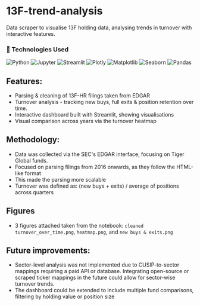 # 13F-trend-analysis
Data scraper to visualise 13F holding data, analysing trends in turnover with interactive features.

### 🚀 Technologies Used

![Python](https://img.shields.io/badge/Python-3670A0?style=for-the-badge&logo=python&logoColor=white)
![Jupyter](https://img.shields.io/badge/Jupyter-F37626?style=for-the-badge&logo=Jupyter&logoColor=white)
![Streamlit](https://img.shields.io/badge/Streamlit-FF4B4B?style=for-the-badge&logo=streamlit&logoColor=white)
![Plotly](https://img.shields.io/badge/Plotly-3F4F75?style=for-the-badge&logo=plotly&logoColor=white)
![Matplotlib](https://img.shields.io/badge/Matplotlib-007ACC?style=for-the-badge&logo=matplotlib&logoColor=white)
![Seaborn](https://img.shields.io/badge/Seaborn-7CBAFF?style=for-the-badge)
![Pandas](https://img.shields.io/badge/Pandas-150458?style=for-the-badge&logo=pandas&logoColor=white)

## Features:
- Parsing & cleaning of 13F-HR filings taken from EDGAR 
- Turnover analysis - tracking new buys, full exits & position retention over time.
- Interactive dashboard built with Streamlit, showing visualisations
- Visual comparison across years via the turnover heatmap

## Methodology:
- Data was collected via the SEC's EDGAR interface, focusing on Tiger Global funds.
- Focused on parsing filings from 2016 onwards, as they follow the HTML-like format 
- This made the parsing more scalable
- Turnover was defined as: (new buys + exits) / average of positions across quarters

## Figures
- 3 figures attached taken from the notebook: `cleaned turnover_over_time.png`, `heatmap.png`, and `new buys & exits.png`

## Future improvements:
- Sector-level analysis was not implemented due to CUSIP-to-sector mappings requiring a paid API or database. Integrating open-source or scraped ticker mappings in the future could allow for sector-wise turnover trends.
- The dashboard could be extended to include multiple fund comparisons, filtering by holding value or position size
